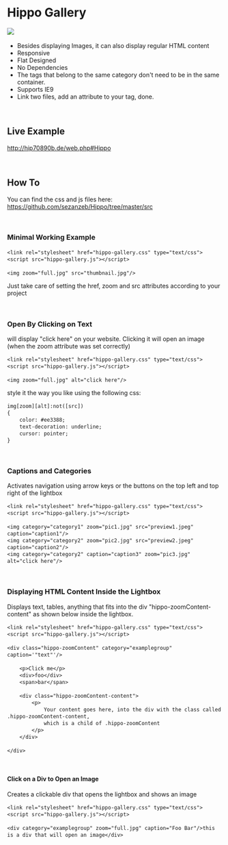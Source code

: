 # Hippo Gallery

<img src="http://vanilla-js.com/assets/button.png">

- Besides displaying Images, it can also display regular HTML content 
- Responsive
- Flat Designed
- No Dependencies
- The tags that belong to the same category don't need to be in the same container.
- Supports IE9
- Link two files, add an attribute to your tag, done.

<br/>

## Live Example

http://hip70890b.de/web.php#Hippo

<br/>

## How To

You can find the css and js files here: https://github.com/sezanzeb/Hippo/tree/master/src

<br/>

### Minimal Working Example

    <link rel="stylesheet" href="hippo-gallery.css" type="text/css">
    <script src="hippo-gallery.js"></script> 

    <img zoom="full.jpg" src="thumbnail.jpg"/>
    
Just take care of setting the href, zoom and src attributes according to your project

<br/>

### Open By Clicking on Text

will display "click here" on your website. Clicking it will open an image (when the zoom attribute was set correctly)

    <link rel="stylesheet" href="hippo-gallery.css" type="text/css">
    <script src="hippo-gallery.js"></script> 

    <img zoom="full.jpg" alt="click here"/>


style it the way you like using the following css:

    img[zoom][alt]:not([src])
    {
        color: #ee3388;
        text-decoration: underline;
        cursor: pointer;
    }

<br/>

### Captions and Categories

Activates navigation using arrow keys or the buttons on the top left and top right of the lightbox

    <link rel="stylesheet" href="hippo-gallery.css" type="text/css">
    <script src="hippo-gallery.js"></script>

    <img category="category1" zoom="pic1.jpg" src="preview1.jpeg" caption="caption1"/>
    <img category="category2" zoom="pic2.jpg" src="preview2.jpeg" caption="caption2"/>
    <img category="category2" caption="caption3" zoom="pic3.jpg" alt="click here"/>

<br/>

### Displaying HTML Content Inside the Lightbox 

Displays text, tables, anything that fits into the div "hippo-zoomContent-content" as shown below inside the lightbox.

    <link rel="stylesheet" href="hippo-gallery.css" type="text/css">
    <script src="hippo-gallery.js"></script>
    
    <div class="hippo-zoomContent" category="examplegroup" caption='"text"'/>

        <p>Click me</p>
        <div>foo</div>
        <span>bar</span>

        <div class="hippo-zoomContent-content">
            <p>
                Your content goes here, into the div with the class called .hippo-zoomContent-content,
                which is a child of .hippo-zoomContent
            </p>
        </div>

    </div>

<br/>

#### Click on a Div to Open an Image

Creates a clickable div that opens the lightbox and shows an image

    <link rel="stylesheet" href="hippo-gallery.css" type="text/css">
    <script src="hippo-gallery.js"></script>
    
    <div category="examplegroup" zoom="full.jpg" caption="Foo Bar"/>this is a div that will open an image</div>
